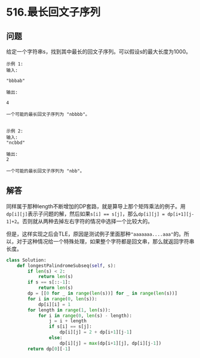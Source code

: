 # 516.最长回文子序列

## 问题
给定一个字符串s，找到其中最长的回文子序列。可以假设s的最大长度为1000。

```
示例 1:
输入:

"bbbab"

输出:

4

一个可能的最长回文子序列为 "nbbbb"。


示例 2:
输入:
"ncbbd"

输出:
2

一个可能的最长回文子序列为 "nbb"。
```

## 解答
同样属于那种length不断增加的DP套路，就是算导上那个矩阵乘法的例子。用`dp[i][j]`表示子问题的解，然后如果`s[i] == s[j]`，那么`dp[i][j] = dp[i+1][j-1]+2`。否则就从两种去掉左右字符的情况中选择一个比较大的。

但是，这样实现之后会TLE，原因是测试例子里面那种`"aaaaaaa....aaa"`的。所以，对于这种情况给一个特殊处理，如果整个字符都是回文串，那么就返回字符串长度。

```python
class Solution:
    def longestPalindromeSubseq(self, s):
        if len(s) < 2:
            return len(s)
        if s == s[::-1]:
            return len(s)
        dp = [[0 for _ in range(len(s))] for _ in range(len(s))]
        for i in range(0, len(s)):
            dp[i][i] = 1
        for length in range(1, len(s)):
            for i in range(0, len(s) - length):
                j = i + length
                if s[i] == s[j]:
                    dp[i][j] = 2 + dp[i+1][j-1]
                else:
                    dp[i][j] = max(dp[i+1][j], dp[i][j-1])
        return dp[0][-1]
```
